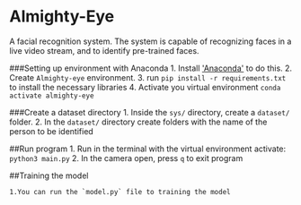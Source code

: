 # Almighty-Eye
A facial recognition system.  The system is capable of recognizing faces in a live video stream, and to identify pre-trained  faces.

###Setting up environment with Anaconda
	1. Install ['Anaconda'](https://docs.conda.io/en/latest/) to do this.
	2. Create `Almighty-eye` environment.
	3. run `pip install -r requirements.txt` to install the necessary libraries
	4. Activate you virtual environment `conda activate almighty-eye`
	
###Create a dataset directory
	1. Inside the `sys/` directory, create a `dataset/` folder.
	2. In the `dataset/` directory create folders with the name of the person to be identified
	
	
##Run program
	1. Run in the terminal with the virtual environment activate: `python3 main.py`
	2. In the camera open, press `q` to exit program
	
	
##Training the model

	1.You can run the `model.py` file to training the model
	
	

	
	

